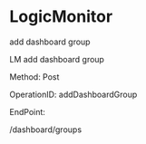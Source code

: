 #     LogicMonitor


add dashboard group

LM add dashboard group

Method: Post

OperationID: addDashboardGroup

EndPoint:

/dashboard/groups
